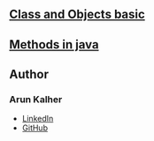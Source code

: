 
## [Class and Objects basic](https://github.com/arunkalher/Java/tree/main/class%20and%20objects)

## [Methods in java](https://github.com/arunkalher/Java/tree/main/class%20and%20objects)


## Author
### Arun Kalher
- [LinkedIn](https://in.linkedin.com/in/arun-kalher-64117522a)
- [GitHub](https://www.github.com/arunkalher)

